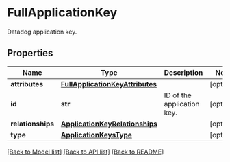 # FullApplicationKey

Datadog application key.

## Properties
Name | Type | Description | Notes
------------ | ------------- | ------------- | -------------
**attributes** | [**FullApplicationKeyAttributes**](FullApplicationKeyAttributes.md) |  | [optional] 
**id** | **str** | ID of the application key. | [optional] 
**relationships** | [**ApplicationKeyRelationships**](ApplicationKeyRelationships.md) |  | [optional] 
**type** | [**ApplicationKeysType**](ApplicationKeysType.md) |  | [optional] 

[[Back to Model list]](README.md#documentation-for-models) [[Back to API list]](README.md#documentation-for-api-endpoints) [[Back to README]](README.md)


